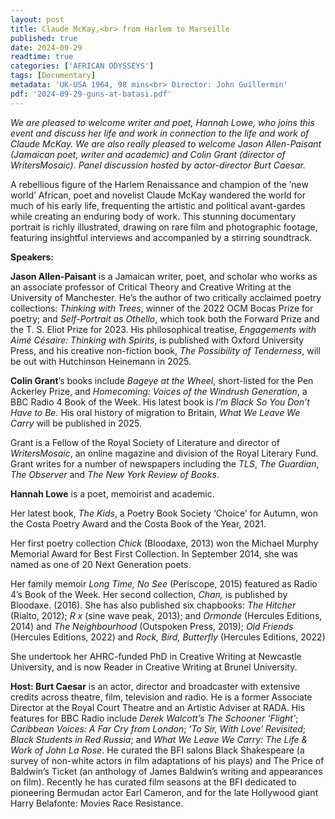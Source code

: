 ```yaml
---
layout: post
title: Claude McKay,<br> from Harlem to Marseille
published: true
date: 2024-09-29
readtime: true
categories: ['AFRICAN ODYSSEYS']
tags: [Documentary]
metadata: 'UK-USA 1964, 98 mins<br> Director: John Guillermin'
pdf: '2024-09-29-guns-at-batasi.pdf'
---
```

_We are pleased to welcome writer and poet, Hannah Lowe, who joins this event and discuss her life and work in connection to the life and work of Claude McKay. We are also really pleased to welcome Jason Allen-Paisant (Jamaican poet, writer and academic) and Colin Grant (director of WritersMosaic). Panel discussion hosted by actor-director Burt Caesar._

A rebellious figure of the Harlem Renaissance and champion of the ’new world’ African, poet and novelist Claude McKay wandered the world for much of his early life, frequenting the artistic and political avant-gardes while creating an enduring body of work. This stunning documentary portrait is richly illustrated, drawing on rare film and photographic footage, featuring insightful interviews and accompanied by a stirring soundtrack.

**Speakers:**

**Jason Allen-Paisant** is a Jamaican writer, poet, and scholar who works as an associate professor of Critical Theory and Creative Writing at the University of Manchester. He’s the author of two critically acclaimed poetry collections: _Thinking with Trees_, winner of the 2022 OCM Bocas Prize for poetry; and _Self-Portrait as Othello_, which took both the Forward Prize and the T. S. Eliot Prize for 2023. His philosophical treatise, _Engagements with Aimé Césaire: Thinking with Spirits_, is published with Oxford University Press, and his creative non-fiction book, _The Possibility of Tenderness_, will be out with Hutchinson Heinemann in 2025.

**Colin Grant**’s books include _Bageye at the Wheel_, short-listed for the Pen Ackerley Prize, and _Homecoming: Voices of the Windrush Generation_, a BBC Radio 4 Book of the Week. His latest book is _I’m Black So You Don’t Have to Be._ His oral history of migration to Britain, _What We Leave We Carry_ will be published in 2025.

Grant is a Fellow of the Royal Society of Literature and director of _WritersMosaic_, an online magazine and division of the Royal Literary Fund. Grant writes for a number of newspapers including the _TLS_, _The_ _Guardian_, _The Observer_ and _The New York Review of Books_.

**Hannah Lowe** is a poet, memoirist and academic.

Her latest book, _The Kids_, a Poetry Book Society ‘Choice’ for Autumn, won the Costa Poetry Award and the Costa Book of the Year, 2021.

Her first poetry collection _Chick_ (Bloodaxe, 2013) won the Michael Murphy Memorial Award for Best First Collection. In September 2014, she was named as one of 20 Next Generation poets.

Her family memoir _Long Time, No See_ (Periscope, 2015) featured as Radio 4’s Book of the Week. Her second collection, _Chan,_ is published by Bloodaxe. (2016). She has also published six chapbooks: _The Hitcher_ (Rialto, 2012); _R x_ (sine wave peak, 2013); and _Ormonde_ (Hercules Editions, 2014) and _The Neighbourhood_ (Outspoken Press, 2019); _Old Friends_ (Hercules Editions, 2022) and _Rock, Bird, Butterfly_ (Hercules Editions, 2022)

She undertook her AHRC-funded PhD in Creative Writing at Newcastle University, and is now Reader in Creative Writing at Brunel University.

**Host: Burt Caesar** is an actor, director and broadcaster with extensive credits across theatre, film, television and radio. He is a former Associate Director at the Royal Court Theatre and an Artistic Adviser at RADA. His features for BBC Radio include _Derek Walcott’s The Schooner ‘Flight’_; _Caribbean Voices: A Far Cry from London_; _‘To Sir, With Love’ Revisited_; _Black Students in Red Russia_; and _What We Leave We Carry: The Life & Work of John La Rose_. He curated the BFI salons Black Shakespeare (a survey of non-white actors in film adaptations of his plays) and The Price of Baldwin’s Ticket (an anthology of James Baldwin’s writing and appearances on film). Recently he has curated film seasons at the BFI dedicated to pioneering Bermudan actor Earl Cameron, and for the late Hollywood giant Harry Belafonte: Movies Race Resistance.
<!--stackedit_data:
eyJoaXN0b3J5IjpbMTk5NTQ3NjM2MCwxMzY5NjAyNDgwLDczMD
k5ODExNl19
-->